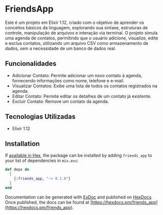 # FriendsApp

Este é um projeto em Elixir 1.12, criado com o objetivo de aprender os conceitos básicos da linguagem, explorando sua sintaxe, estruturas de controle, manipulação de arquivos e interação via terminal. O projeto simula uma agenda de contatos, permitindo que o usuário adicione, visualize, edite e exclua contatos, utilizando um arquivo CSV como armazenamento de dados, sem a necessidade de um banco de dados real.

## Funcionalidades
- Adicionar Contato: Permite adicionar um novo contato à agenda, fornecendo informações como nome, telefone e e-mail.
- Visualizar Contatos: Exibe uma lista de todos os contatos registrados na agenda.
- Editar Contato: Permite editar os detalhes de um contato já existente.
- Excluir Contato: Remove um contato da agenda.

## Tecnologias Utilizadas
- Elixir 1.12

## Installation

If [available in Hex](https://hex.pm/docs/publish), the package can be installed
by adding `friends_app` to your list of dependencies in `mix.exs`:

```elixir
def deps do
  [
    {:friends_app, "~> 0.1.0"}
  ]
end
```

Documentation can be generated with [ExDoc](https://github.com/elixir-lang/ex_doc)
and published on [HexDocs](https://hexdocs.pm). Once published, the docs can
be found at [https://hexdocs.pm/friends_app](https://hexdocs.pm/friends_app).

